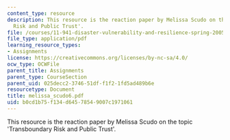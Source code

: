 ```yaml
---
content_type: resource
description: This resource is the reaction paper by Melissa Scudo on the topic 'Transboundary
  Risk and Public Trust'.
file: /courses/11-941-disaster-vulnerability-and-resilience-spring-2005/b0cd1b75f134d64578549007c1971061_melissa_scudo6.pdf
file_type: application/pdf
learning_resource_types:
- Assignments
license: https://creativecommons.org/licenses/by-nc-sa/4.0/
ocw_type: OCWFile
parent_title: Assignments
parent_type: CourseSection
parent_uid: 025decc2-3746-51df-f1f2-1fd5ad489b6e
resourcetype: Document
title: melissa_scudo6.pdf
uid: b0cd1b75-f134-d645-7854-9007c1971061
---
```

This resource is the reaction paper by Melissa Scudo on the topic 'Transboundary Risk and Public Trust'.